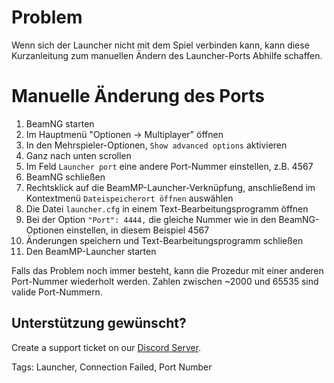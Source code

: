 # Problem

Wenn sich der Launcher nicht mit dem Spiel verbinden kann, kann diese Kurzanleitung zum manuellen Ändern des Launcher-Ports Abhilfe schaffen.

# Manuelle Änderung des Ports

1. BeamNG starten
2. Im Hauptmenü "Optionen -&gt; Multiplayer" öffnen
3. In den Mehrspieler-Optionen, `Show advanced options` aktivieren
4. Ganz nach unten scrollen
5. Im Feld `Launcher port` eine andere Port-Nummer einstellen, z.B. 4567
6. BeamNG schließen
7. Rechtsklick auf die BeamMP-Launcher-Verknüpfung, anschließend im Kontextmenü `Dateispeicherort öffnen` auswählen
8. Die Datei `launcher.cfg` in einem Text-Bearbeitungsprogramm öffnen
9. Bei der Option `"Port": 4444,` die gleiche Nummer wie in den BeamNG-Optionen einstellen, in diesem Beispiel 4567
10. Änderungen speichern und Text-Bearbeitungsprogramm schließen
11. Den BeamMP-Launcher starten

Falls das Problem noch immer besteht, kann die Prozedur mit einer anderen Port-Nummer wiederholt werden. Zahlen zwischen ~2000 und 65535 sind valide Port-Nummern.

## Unterstützung gewünscht?

Create a support ticket on our [Discord Server](https://discord.gg/BeamMP).

Tags: Launcher, Connection Failed, Port Number
